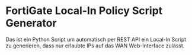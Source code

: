 # FortiGate Local-In Policy Script Generator

Das ist ein Python Script um automatisch per REST API ein Local-In Script zu generieren, dass nur erlaubte IPs auf das WAN Web-Interface zulässt.
